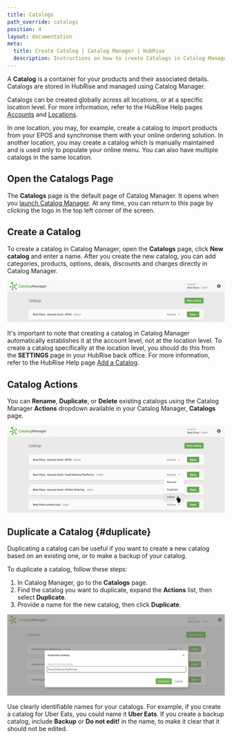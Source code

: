 ```yaml
---
title: Catalogs
path_override: catalogs
position: 4
layout: documentation
meta:
  title: Create Catalog | Catalog Manager | HubRise
  description: Instructions on how to create Catalogs in Catalog Manager. Synchronise catalogs between your EPOS and your apps.
---
```


A **Catalog** is a container for your products and their associated details. Catalogs are stored in HubRise and managed using Catalog Manager.

Catalogs can be created globally across all locations, or at a specific location level. For more information, refer to the HubRise Help pages [Accounts](/docs/account) and [Locations](/docs/locations).

In one location, you may, for example, create a catalog to import products from your EPOS and synchronise them with your online ordering solution. In another location, you may create a catalog which is manually maintained and is used only to populate your online menu. You can also have multiple catalogs in the same location.

## Open the Catalogs Page

The **Catalogs** page is the default page of Catalog Manager. It opens when you [launch Catalog Manager](/apps/catalog-manager/launch-catalog-manager). At any time, you can return to this page by clicking the logo in the top left corner of the screen.

## Create a Catalog

To create a catalog in Catalog Manager, open the **Catalogs** page, click **New catalog** and enter a name. After you create the new catalog, you can add categories, products, options, deals, discounts and charges directly in Catalog Manager.

![Catalog Manager New Catalog](./images/015-2x-new-catalog.png)


It's important to note that creating a catalog in Catalog Manager automatically establishes it at the account level, not at the location level. To create a catalog specifically at the location level, you should do this from the **SETTINGS** page in your HubRise back office. For more information, refer to the HubRise Help page [Add a Catalog](/docs/catalog#add).

## Catalog Actions

You can **Rename**, **Duplicate**, or **Delete** existing catalogs using the Catalog Manager **Actions** dropdown available in your Catalog Manager, **Catalogs** page.

![Catalog Manager Catalog list](./images/001-2x-catalog-list.png)

## Duplicate a Catalog {#duplicate}

Duplicating a catalog can be useful if you want to create a new catalog based on an existing one, or to make a backup of your catalog.

To duplicate a catalog, follow these steps:

1. In Catalog Manager, go to the **Catalogs** page.
1. Find the catalog you want to duplicate, expand the **Actions** list, then select **Duplicate**.
1. Provide a name for the new catalog, then click **Duplicate**.

![Duplicate a catalog](./images/018-2x-duplicate-catalog.png)

Use clearly identifiable names for your catalogs. For example, if you create a catalog for Uber Eats, you could name it **Uber Eats**. If you create a backup catalog, include **Backup** or **Do not edit!** in the name, to make it clear that it should not be edited.
